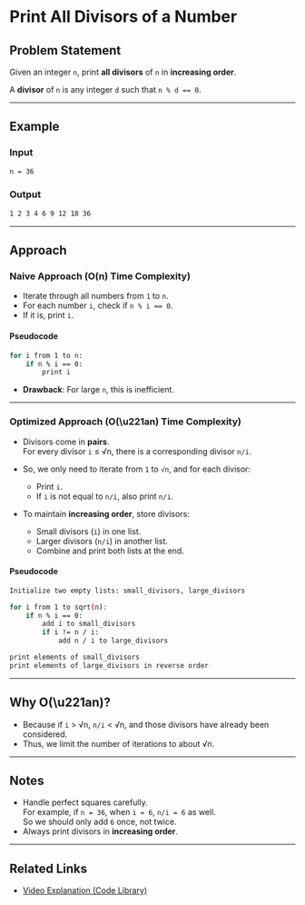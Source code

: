# Print All Divisors of a Number

## Problem Statement

Given an integer `n`, print **all divisors** of `n` in **increasing order**.

A **divisor** of `n` is any integer `d` such that `n % d == 0`.

---

## Example

### Input

```bash
n = 36

```

### Output

```bash
1 2 3 4 6 9 12 18 36

```

---

## Approach

### Naive Approach (O(n) Time Complexity)

- Iterate through all numbers from `1` to `n`.
- For each number `i`, check if `n % i == 0`.
- If it is, print `i`.

#### Pseudocode

```bash
for i from 1 to n:
    if n % i == 0:
        print i

```

- **Drawback**: For large `n`, this is inefficient.

---

### Optimized Approach (O(\u221an) Time Complexity)

- Divisors come in **pairs**.  
  For every divisor `i` ≤ √n, there is a corresponding divisor `n/i`.
- So, we only need to iterate from `1` to `√n`, and for each divisor:

  - Print `i`.
  - If `i` is not equal to `n/i`, also print `n/i`.

- To maintain **increasing order**, store divisors:

  - Small divisors (`i`) in one list.
  - Larger divisors (`n/i`) in another list.
  - Combine and print both lists at the end.

#### Pseudocode

```bash
Initialize two empty lists: small_divisors, large_divisors

for i from 1 to sqrt(n):
    if n % i == 0:
        add i to small_divisors
        if i != n / i:
            add n / i to large_divisors

print elements of small_divisors
print elements of large_divisors in reverse order

```

---

## Why O(\u221an)?

- Because if `i` > √n, `n/i` < √n, and those divisors have already been considered.
- Thus, we limit the number of iterations to about √n.

---

## Notes

- Handle perfect squares carefully.  
  For example, if `n = 36`, when `i = 6`, `n/i = 6` as well.  
  So we should only add `6` once, not twice.
- Always print divisors in **increasing order**.

---

## Related Links

- [Video Explanation (Code Library)](https://youtu.be/Ae_Ag_saG9s?si=gh994-PeP8HjLYxF)
